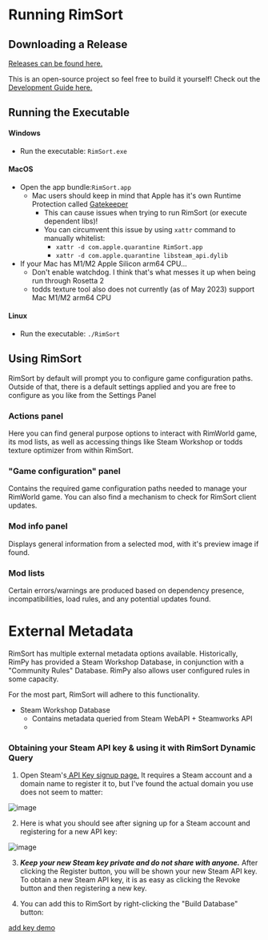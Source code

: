 # Running RimSort

## Downloading a Release

[Releases can be found here.](https://github.com/RimSort/RimSort/releases)

This is an open-source project so feel free to build it yourself! Check out the [Development Guide here.](https://github.com/RimSort/RimSort/wiki/Development-Guide)

## Running the Executable

#### Windows
* Run the executable: `RimSort.exe`

#### MacOS
* Open the app bundle:`RimSort.app`
    * Mac users should keep in mind that Apple has it's own Runtime Protection called [Gatekeeper](https://support.apple.com/guide/security/gatekeeper-and-runtime-protection-sec5599b66df/web)
        * This can cause issues when trying to run RimSort (or execute dependent libs)!
        * You can circumvent this issue by using `xattr` command to manually whitelist:
            * `xattr -d com.apple.quarantine RimSort.app`
            * `xattr -d com.apple.quarantine libsteam_api.dylib`
* If your Mac has M1/M2 Apple Silicon arm64 CPU...
    * Don't enable watchdog. I think that's what messes it up when being run through Rosetta 2
    * todds texture tool also does not currently (as of May 2023) support Mac M1/M2 arm64 CPU

#### Linux
* Run the executable: `./RimSort`

## Using RimSort

RimSort by default will prompt you to configure game configuration paths. Outside of that, there is a default settings applied and you are free to configure as you like from the Settings Panel

### Actions panel
Here you can find general purpose options to interact with RimWorld game, its mod lists, as well as accessing things like Steam Workshop or todds texture optimizer from within RimSort.

### "Game configuration" panel

Contains the required game configuration paths needed to manage your RimWorld game. You can also find a mechanism to check for RimSort client updates.

### Mod info panel
Displays general information from a selected mod, with it's preview image if found.

### Mod lists
Certain errors/warnings are produced based on dependency presence, incompatibilities, load rules, and any potential updates found. 

# External Metadata

RimSort has multiple external metadata options available. Historically, RimPy has provided a Steam Workshop Database, in conjunction with a "Community Rules" Database. RimPy also allows user configured rules in some capacity.

For the most part, RimSort will adhere to this functionality.

* Steam Workshop Database
    * Contains metadata queried from Steam WebAPI + Steamworks API
    * 

### Obtaining your Steam API key & using it with RimSort Dynamic Query

1. Open Steam's[ API Key signup page.](https://steamcommunity.com/login/home/?goto=%2Fdev%2Fapikey) It requires a Steam account and a domain name to register it to, but I've found the actual domain you use does not seem to matter:

![image](https://user-images.githubusercontent.com/2766946/223573964-ace0a4e6-872a-4b50-b37c-902f14469c43.png)


2. Here is what you should see after signing up for a Steam account and registering for a new API key:

![image](https://user-images.githubusercontent.com/2766946/223573999-5f15abc6-c9e4-43c3-955a-95f2b9523fa2.png)


3. _**Keep your new Steam key private and do not share with anyone.**_ After clicking the Register button, you will be shown your new Steam API key. To obtain a new Steam API key, it is as easy as clicking the Revoke button and then registering a new key.


4. You can add this to RimSort by right-clicking the "Build Database" button:


[add key demo](https://github.com/RimSort/RimSort/assets/2766946/57398ade-93fb-465c-95e8-3330df61fb8a)